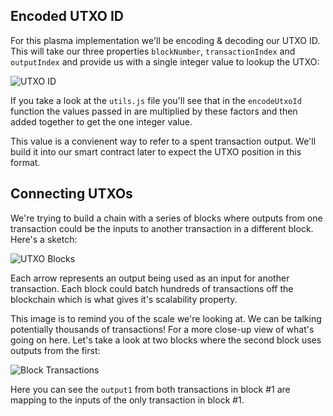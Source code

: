 ## Encoded UTXO ID

For this plasma implementation we'll be encoding & decoding our UTXO ID. This will take our three properties `blockNumber`, `transactionIndex` and `outputIndex` and provide us with a single integer value to lookup the UTXO:

![UTXO ID](https://res.cloudinary.com/divzjiip8/image/upload/v1553559789/utxoid_nosxvu.png)

If you take a look at the `utils.js` file you'll see that  in the `encodeUtxoId` function the values passed in are multiplied by these factors and then added together to get the one integer value.

This value is a convienent way to refer to a spent transaction output. We'll build it into our smart contract later to expect the UTXO position in this format.

## Connecting UTXOs

We're trying to build a chain with a series of blocks where outputs from one transaction could be the inputs to another transaction in a different block. Here's a sketch: 

![UTXO Blocks](https://res.cloudinary.com/divzjiip8/image/upload/v1553565934/UTXOBlocks_kbzyg3.png)

Each arrow represents an output being used as an input for another transaction. Each block could batch hundreds of transactions off the blockchain which is what gives it's scalability property. 

This image is to remind you of the scale we're looking at. We can be talking potentially thousands of transactions! For a more close-up view of what's going on here. Let's take a look at two blocks where the second block uses outputs from the first:

![Block Transactions](https://res.cloudinary.com/divzjiip8/image/upload/c_scale,h_372/v1553801107/BlockTransactions_eclwq3.png)

Here you can see the `output1` from both transactions in block #1 are mapping to the inputs of the only transaction in block #1. 